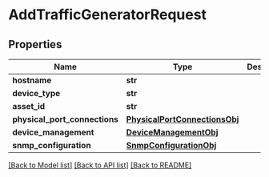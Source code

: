 # AddTrafficGeneratorRequest

## Properties
Name | Type | Description | Notes
------------ | ------------- | ------------- | -------------
**hostname** | **str** |  | 
**device_type** | **str** |  | 
**asset_id** | **str** |  | [optional] 
**physical_port_connections** | [**PhysicalPortConnectionsObj**](PhysicalPortConnectionsObj.md) |  | [optional] 
**device_management** | [**DeviceManagementObj**](DeviceManagementObj.md) |  | [optional] 
**snmp_configuration** | [**SnmpConfigurationObj**](SnmpConfigurationObj.md) |  | [optional] 

[[Back to Model list]](../README.md#documentation-for-models) [[Back to API list]](../README.md#documentation-for-api-endpoints) [[Back to README]](../README.md)


